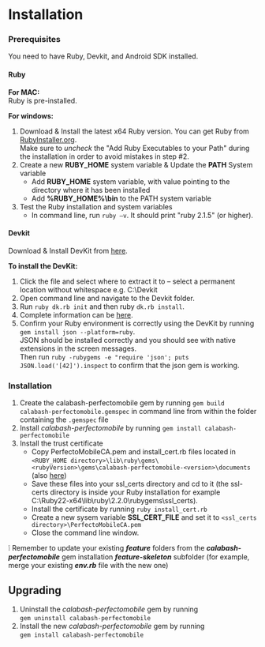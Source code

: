 Installation
============
### Prerequisites ###
You need to have Ruby, Devkit, and Android SDK installed.

#### Ruby ####

**For MAC:**
</br>Ruby is pre-installed.

**For windows:**


1. Download & Install the latest x64 Ruby version. You can get Ruby from [RubyInstaller.org](http://rubyinstaller.org/downloads/).
</br>Make sure to *uncheck* the "Add Ruby Executables to your Path" during the installation in order to avoid mistakes in step #2.
2.	Create a new **RUBY_HOME** system variable & Update the **PATH** System variable
	- Add **RUBY_HOME** system variable, with value pointing to the directory where it has been installed
	- Add **%RUBY_HOME%\bin** to the PATH system variable
3. Test the Ruby installation and system variables
	- In command line, run `ruby –v`. It should print "ruby 2.1.5" (or higher).

#### Devkit ####
Download & Install DevKit from [here](http://rubyinstaller.org/downloads/).

**To install the DevKit:**

1. Click the file and select where to extract it to – select a permanent location without whitespace e.g. C:\Devkit
2. Open command line and navigate to the Devkit folder.
3.	Run `ruby dk.rb init` and then ruby `dk.rb install`.
4.	Complete information can be [here](https://github.com/oneclick/rubyinstaller/wiki/Development-Kit).
5.  Confirm your Ruby environment is correctly using the DevKit by running `gem install json --platform=ruby`.
</br>JSON should be installed correctly and you should see with native extensions in the screen messages.
</br>Then run `ruby -rubygems -e "require 'json'; puts JSON.load('[42]').inspect` to confirm that the json gem is working.

### Installation ####

1. Create the calabash-perfectomobile gem by running `gem build calabash-perfectomobile.gemspec` in command line from within the folder containing the `.gemspec` file
2. Install *calabash-perfectomobile* by running `gem install calabash-perfectomobile`
3. Install the trust certificate 
	- Copy PerfectoMobileCA.pem and install_cert.rb files located in `<RUBY_HOME directory>\lib\ruby\gems\<rubyVersion>\gems\calabash-perfectomobile-<version>\documents`	(also [here](https://github.com/calabash/calabash-perfectomobile/lib/ruby/gems/2.1.0/gems/calabash-perfectomobile-0.1.0))
	- Save these files into your ssl\_certs directory and cd to it (the ssl-certs directory is inside your Ruby installation for example C:\Ruby22-x64\lib\ruby\2.2.0\rubygems\ssl_certs). 
	- Install the certificate by running `ruby install_cert.rb`
	- Create a new sysem variable **SSL\_CERT\_FILE** and set it to `<ssl_certs directory>\PerfectoMobileCA.pem`
	- Close the command line window. 
	
:grey_exclamation: Remember to update your existing ***feature*** folders from the ***calabash-perfectomobile*** gem installation ***feature-skeleton*** subfolder (for example, merge your existing ***env.rb*** file with the new one)

Upgrading
---------
1. Uninstall the *calabash-perfectomobile* gem by running <br/>
	`gem uninstall calabash-perfectomobile`
2. Install the new *calabash-perfectomobile* gem by running <br/>
	`gem install calabash-perfectomobile`
